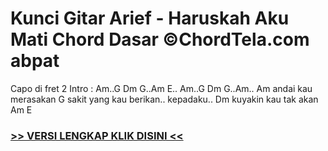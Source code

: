 
 # Kunci Gitar Arief - Haruskah Aku Mati Chord Dasar ©ChordTela.com abpat


Capo di fret 2 Intro : Am..G Dm G..Am E.. Am..G Dm G..Am.. Am andai kau merasakan G sakit yang kau berikan.. kepadaku.. Dm kuyakin kau tak akan Am E

###  <a href="https://shortlighzx.web.app?sq=Kunci Gitar Arief - Haruskah Aku Mati Chord Dasar ©ChordTela.com"> >> VERSI LENGKAP KLIK DISINI << </a>

